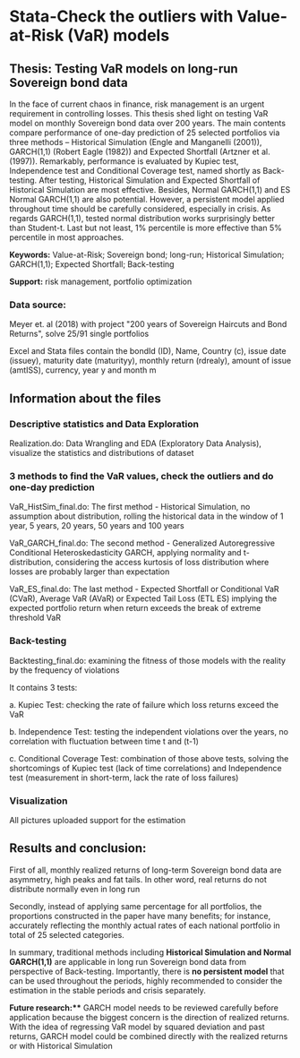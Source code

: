 # Stata-Check the outliers with Value-at-Risk (VaR) models
## Thesis: Testing VaR models on long-run Sovereign bond data
In the face of current chaos in finance, risk management is an urgent requirement in controlling losses. This thesis shed light on testing VaR model on monthly Sovereign bond data over 200 years. The main contents compare performance of one-day prediction of 25 selected portfolios via three methods – Historical Simulation (Engle and Manganelli (2001)), GARCH(1,1) (Robert Eagle (1982)) and Expected Shortfall (Artzner et al. (1997)). Remarkably, performance is evaluated by Kupiec test, Independence test and Conditional Coverage test, named shortly as Back-testing. After testing, Historical Simulation and Expected Shortfall of Historical Simulation are most effective. Besides, Normal GARCH(1,1) and ES Normal GARCH(1,1) are also potential. However, a persistent model applied throughout time should be carefully considered, especially in crisis. As regards GARCH(1,1), tested normal distribution works surprisingly better than Student-t. Last but not least, 1% percentile is more effective than 5% percentile in most approaches.

**Keywords:** Value-at-Risk; Sovereign bond; long-run; Historical Simulation; GARCH(1,1); Expected Shortfall; Back-testing

**Support:** risk management, portfolio optimization

### Data source: 
Meyer et. al (2018) with project "200 years of Sovereign Haircuts and Bond Returns", solve 25/91 single portfolios

Excel and Stata files contain the bondId (ID), Name, Country (c), issue date (issuey), maturity date (maturityy), monthly return (rdrealy), amount of issue (amtISS), currency, year y and month m

## Information about the files

### Descriptive statistics and Data Exploration

Realization.do: Data Wrangling and EDA (Exploratory Data Analysis), visualize the statistics and distributions of dataset

### 3 methods to find the VaR values, check the outliers and do one-day prediction

VaR_HistSim_final.do: The first method - Historical Simulation, no assumption about distribution, rolling the historical data in the window of 1 year, 5 years, 20 years, 50 years and 100 years

VaR_GARCH_final.do: The second method - Generalized Autoregressive Conditional Heteroskedasticity GARCH, applying normality and t-distribution, considering the access kurtosis of loss distribution where losses are probably larger than expectation

VaR_ES_final.do: The last method - Expected Shortfall or Conditional VaR (CVaR), Average VaR (AVaR) or Expected Tail Loss (ETL ES) implying the expected portfolio return when return exceeds the break of extreme threshold VaR

### Back-testing

Backtesting_final.do: examining the fitness of those models with the reality by the frequency of violations

It contains 3 tests:

a.	Kupiec Test: checking the rate of failure which loss returns exceed the VaR 

b.	Independence Test: testing the independent violations over the years, no correlation with fluctuation between time t and (t-1)

c.	Conditional Coverage Test: combination of those above tests, solving the shortcomings of Kupiec test (lack of time correlations) and Independence test (measurement in short-term, lack the rate of loss failures)

### Visualization

All pictures uploaded support for the estimation

## Results and conclusion:

First of all, monthly realized returns of long-term Sovereign bond data are asymmetry, high peaks and fat tails. In other word, real returns do not distribute normally even in long run

Secondly, instead of applying same percentage for all portfolios, the proportions constructed in the paper have many benefits; for instance, accurately reflecting the monthly actual rates of each national portfolio in total of 25 selected categories. 

In summary, traditional methods including **Historical Simulation and Normal GARCH(1,1)** are applicable in long run Sovereign bond data from perspective of Back-testing. Importantly, there is **no persistent model** that can be used throughout the periods, highly recommended to consider the estimation in the stable periods and crisis separately.

__Future research:**__ GARCH model needs to be reviewed carefully before application because the biggest concern is the direction of realized returns. With the idea of regressing VaR model by squared deviation and past returns, GARCH model could be combined directly with the realized returns or with Historical Simulation

